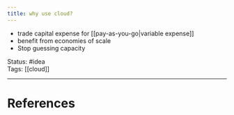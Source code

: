 ```yaml
---
title: why use cloud?
---
```

- trade capital expense for [[pay-as-you-go|variable expense]] 
- benefit from economies of scale
- Stop guessing capacity

Status: #idea  
Tags: [[cloud]]  

---
# References